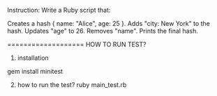 Instruction:
Write a Ruby script that:

Creates a hash { name: "Alice", age: 25 }.
Adds "city: New York" to the hash.
Updates "age" to 26.
Removes "name".
Prints the final hash.

===================
HOW TO RUN TEST?

1. installation

gem install minitest

2. how to run the test?
   ruby main_test.rb
